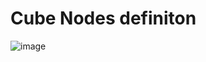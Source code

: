 # Cube Nodes definiton
![image](https://plantuml-i051401-sac-orcastarkiller.cfapps.sap.hana.ondemand.com/proxy?cache=no&src=https://raw.githubusercontent.com/nadirloutfi/uml/main/pipeline.wsd)

